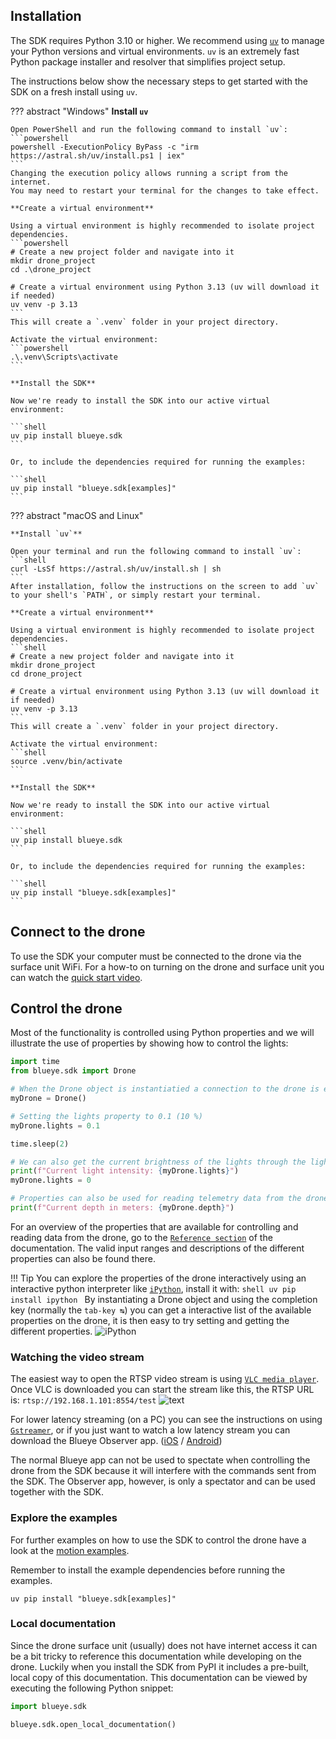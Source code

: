 ## Installation
The SDK requires Python 3.10 or higher. We recommend using [`uv`](https://github.com/astral-sh/uv) to manage your Python versions and virtual environments. `uv` is an extremely fast Python package installer and resolver that simplifies project setup.

The instructions below show the necessary steps to get started with the SDK on a fresh install using `uv`.

??? abstract "Windows"
    **Install `uv`**

    Open PowerShell and run the following command to install `uv`:
    ```powershell
    powershell -ExecutionPolicy ByPass -c "irm https://astral.sh/uv/install.ps1 | iex"
    ```
    Changing the execution policy allows running a script from the internet.
    You may need to restart your terminal for the changes to take effect.

    **Create a virtual environment**

    Using a virtual environment is highly recommended to isolate project dependencies.
    ```powershell
    # Create a new project folder and navigate into it
    mkdir drone_project
    cd .\drone_project

    # Create a virtual environment using Python 3.13 (uv will download it if needed)
    uv venv -p 3.13
    ```
    This will create a `.venv` folder in your project directory.

    Activate the virtual environment:
    ```powershell
    .\.venv\Scripts\activate
    ```

    **Install the SDK**

    Now we're ready to install the SDK into our active virtual environment:

    ```shell
    uv pip install blueye.sdk
    ```

    Or, to include the dependencies required for running the examples:

    ```shell
    uv pip install "blueye.sdk[examples]"
    ```

??? abstract "macOS and Linux"

    **Install `uv`**

    Open your terminal and run the following command to install `uv`:
    ```shell
    curl -LsSf https://astral.sh/uv/install.sh | sh
    ```
    After installation, follow the instructions on the screen to add `uv` to your shell's `PATH`, or simply restart your terminal.

    **Create a virtual environment**

    Using a virtual environment is highly recommended to isolate project dependencies.
    ```shell
    # Create a new project folder and navigate into it
    mkdir drone_project
    cd drone_project

    # Create a virtual environment using Python 3.13 (uv will download it if needed)
    uv venv -p 3.13
    ```
    This will create a `.venv` folder in your project directory.

    Activate the virtual environment:
    ```shell
    source .venv/bin/activate
    ```

    **Install the SDK**

    Now we're ready to install the SDK into our active virtual environment:

    ```shell
    uv pip install blueye.sdk
    ```

    Or, to include the dependencies required for running the examples:

    ```shell
    uv pip install "blueye.sdk[examples]"
    ```

## Connect to the drone
To use the SDK your computer must be connected to the drone via the surface unit WiFi. For a how-to
on turning on the drone and surface unit you can watch the
[quick start video](https://support.blueye.no/hc/en-us/articles/360006901473-Quick-Start-Guide).

## Control the drone
Most of the functionality is controlled using Python properties and we will illustrate the use of
properties by showing how to control the lights:

``` python
import time
from blueye.sdk import Drone

# When the Drone object is instantiatied a connection to the drone is established
myDrone = Drone()

# Setting the lights property to 0.1 (10 %)
myDrone.lights = 0.1

time.sleep(2)

# We can also get the current brightness of the lights through the lights property
print(f"Current light intensity: {myDrone.lights}")
myDrone.lights = 0

# Properties can also be used for reading telemetry data from the drone
print(f"Current depth in meters: {myDrone.depth}")
```
For an overview of the properties that are available for controlling and reading data from the drone, go to the
[`Reference section`](reference/blueye/sdk/drone.md) of the documentation.
The valid input ranges and descriptions of the different properties can also be found there.


!!! Tip
    You can explore the properties of the drone interactively using an interactive python interpreter like
    [`iPython`](https://ipython.readthedocs.io/en/stable/interactive/tutorial.html), install it with:
    ```shell
    uv pip install ipython
    ```
    By instantiating a Drone object and using the completion key (normally the `tab-key ↹`) you can get a interactive list of
    the available properties on the drone, it is then easy to try setting and getting the different properties.
    ![`iPython`](https://blueyenostorage.blob.core.windows.net/sdkimages/ipython-exploration.gif)


### Watching the video stream
The easiest way to open the  RTSP video stream is using [`VLC media player`](https://www.videolan.org/vlc/index.html).
Once VLC is downloaded you can start the stream like this, the RTSP URL is: `rtsp://192.168.1.101:8554/test`
![text](https://blueyenostorage.blob.core.windows.net/sdkimages/rtsp-in-vlc.gif)


For lower latency streaming (on a PC) you can see the instructions on using
[`Gstreamer`](video/gstreamer-for-video-streaming.md), or if you just want to watch a low
latency stream you can download the Blueye Observer app.
([iOS](https://apps.apple.com/us/app/blueye-dive-buddy/id1453884806?ls=1) /
[Android](https://play.google.com/store/apps/details?id=no.blueye.divebuddy))

The normal Blueye app can not be used to spectate when controlling the drone from the SDK because
it will interfere with the commands sent from the SDK. The Observer app, however, is only a
spectator and can be used together with the SDK.

### Explore the examples
For further examples on how to use the SDK to control the drone have a look at the
[motion examples](movement/from-the-CLI.md).

Remember to install the example dependencies before running the examples.

```shell
uv pip install "blueye.sdk[examples]"
```

### Local documentation
Since the drone surface unit (usually) does not have internet access it can be a bit tricky to
reference this documentation while developing on the drone. Luckily when you install the SDK from
PyPI it includes a pre-built, local copy of this documentation. This documentation can be viewed by
executing the following Python snippet:

```python
import blueye.sdk

blueye.sdk.open_local_documentation()
```
